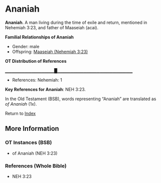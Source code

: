 # Ananiah
**Ananiah**. 
A man living during the time of exile and return, mentioned in Nehemiah 3:23, and father of Maaseiah (acai). 




**Familial Relationships of Ananiah**


* Gender: male
* Offspring: [Maaseiah (Nehemiah 3:23)](Maaseiah.10.md)


**OT Distribution of References**

▁▁▁▁▁▁▁▁▁▁▁▁▁▁▁█▁▁▁▁▁▁▁▁▁▁▁▁▁▁▁▁▁▁▁▁▁▁▁
* References: Nehemiah: 1



**Key References for Ananiah**: 
NEH 3:23. 


In the Old Testament (BSB), words representing “Ananiah” are translated as 
*of Ananiah* (1x). 




Return to [Index](00-Index.md)

## More Information

### OT Instances (BSB)

* of Ananiah (NEH 3:23)



### References (Whole Bible)

* NEH 3:23



